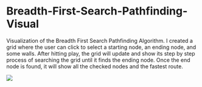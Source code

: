 # Breadth-First-Search-Pathfinding-Visual

Visualization of the Breadth First Search Pathfinding Algorithm. I created a grid where the user can click to select a starting node, an ending node, and some walls. After hitting play, the grid will update and show its step by step process of searching the grid until it finds the ending node. Once the end node is found, it will show all the checked nodes and the fastest route. 

![](BFS.gif)
